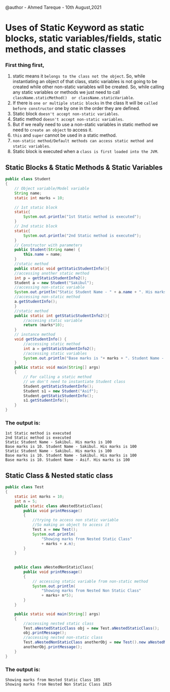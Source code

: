 @author - Ahmed Tareque - 10th August,2021
# Uses of Static Keyword as static blocks, static variables/fields, static methods, and static classes

### First thing first, 
1. static means it `belongs to the class not the object`. So, while instantiating an object of that class, static variables is not going to be created while other non-static variables will be created. So, while calling any static variables or methods we just need to call `className.staticMethod()  or className.staticVariable`.
2. If there is `one or multiple static blocks` in the class It will be `called before constructor` one by one in the order they are defined.
3. Static block `doesn't accept non-static variables`.
4. Static method `doesn't accept non-static variables`.
5. But if we really need to use a non-static variables in static method we need to `create an object` to access it.
6. `this` and `super` cannot be used in a static method.
7. `non-static method/Default methods can access static method and static variables`.
8. Static block is executed when a `class is first loaded into the JVM`.

## Static Blocks & Static Methods & Static Variables
````java
public class Student 
{
    // Object variable/Model variable
    String name;
    static int marks = 10;
    
    // 1st static block
    static{
        System.out.println("1st Static method is executed");
    }
    // 2nd static block
    static{
        System.out.println("2nd Static method is executed");
    }
    // Constructor with parameters
    public Student(String name) {
        this.name = name;
    }
    //static method
    public static void getStaticStudentInfo(){
    //accessing another static method
    int p = getStaticStudentInfo2();
    Student a = new Student("Sakibul");
    //accessing non-static variable
    System.out.println("Static Student Name - " + a.name + ". His marks is "+ p);
    //accessing non-static method
    a.getStudentInfo();
    }
    //static method
    public static int getStaticStudentInfo2(){
        //accesing static variable
        return (marks*10);
    }
    // instance method
    void getStudentInfo() {
        //accessing static method
        int a = getStaticStudentInfo2();
        //accessing static variables
        System.out.println("Base marks is "+ marks + ". Student Name - " + this.name + ". His marks is " + a);
    }
    public static void main(String[] args)
    {
        // For calling a static method
        // we don't need to instantiate Student class 
        Student.getStaticStudentInfo();
        Student s1 = new Student("Asif");
        Student.getStaticStudentInfo();
        s1.getStudentInfo();
    }
}
````
### The output is:
````
1st Static method is executed
2nd Static method is executed
Static Student Name - Sakibul. His marks is 100
Base marks is 10. Student Name - Sakibul. His marks is 100 
Static Student Name - Sakibul. His marks is 100
Base marks is 10. Student Name - Sakibul. His marks is 100 
Base marks is 10. Student Name - Asif. His marks is 100 
````

## Static Class & Nested static class



````java
public class Test 
{
    static int marks = 10;
    int n = 5;
    public static class aNestedStaticClass{
        public void printMessage()
        {
            //trying to access non static variable
            //So making an object to access it
            Test x = new Test();
            System.out.println(
                "Showing marks from Nested Static Class"
                + marks + x.n);
        }
    }
    
        
    public class aNestedNonStaticClass{
        public void printMessage()
        {
            // accessing static variable from non-static method
            System.out.println(
                "Showing marks from Nested Non Static Class"
                + marks+ n*5);
        }
    }

    public static void main(String[] args)
    {
        //accessing nested static class
        Test.aNestedStaticClass obj = new Test.aNestedStaticClass();
        obj.printMessage();
        //accessing nested non-static class
        Test.aNestedNonStaticClass anotherObj = new Test().new aNestedNonStaticClass();
        anotherObj.printMessage();
    }
}
````
### The output is:
````
Showing marks from Nested Static Class 105
Showing marks from Nested Non Static Class 1025
````
